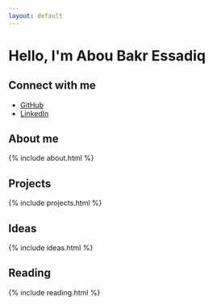 ```yaml
---
layout: default
---
```


# Hello, I'm Abou Bakr Essadiq

## Connect with me

- [GitHub](https://github.com/aredjil)
- [LinkedIn](https://linkedin.com/in/abou-bakr-essadiq-redjil)

## About me
{% include about.html %}

## Projects
{% include projects.html %}

## Ideas
{% include ideas.html %}

## Reading
{% include reading.html %}

